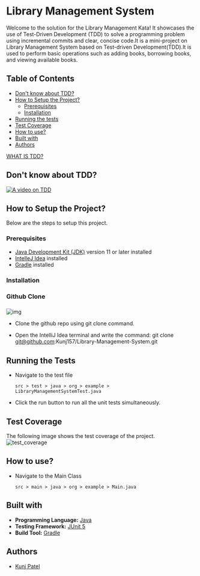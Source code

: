 # Library Management System

Welcome to the solution for the Library Management Kata! It showcases the use of Test-Driven Development (TDD) to solve a programming problem using incremental commits and clear, concise code.It is a mini-project on Library Management System based on Test-driven Development(TDD).It is used to perform basic operations such as adding books, borrowing books, and viewing available books. 

## Table of Contents

- [Don't know about TDD?](#dont-know-about-tdd)
- [How to Setup the Project?](#how-to-setup-the-project)
  - [Prerequisites](#prerequisites)
  - [Installation](#installation)
- [Running the tests](#running-the-tests)
- [Test Coverage](#test-coverage)
- [How to use?](#how-to-use)
- [Built with](#built-with)
- [Authors](#authors)


[WHAT IS TDD?](https://testdriven.io/test-driven-development/)


## Don't know about TDD?

[![A video on TDD](https://i.ytimg.com/vi/llaUBH5oayw/hq720.jpg?sqp=-oaymwEXCK4FEIIDSFryq4qpAwkIARUAAIhCGAE=&rs=AOn4CLCm3e5INkxi6PuGHBZRieYsPtNSEQ)](https://youtu.be/llaUBH5oayw?si=h5NIZlZf7lc09Neg)

## How to Setup the Project?

Below are the steps to setup this project.

### Prerequisites

- [Java Development Kit (JDK)](https://www.oracle.com/in/java/technologies/downloads/) version 11 or later installed
- [IntelleJ Idea](https://www.jetbrains.com/idea/download/?section=windows) installed
- [Gradle](https://gradle.org/install/) installed 

### Installation

### Github Clone
  ###
   ![img](https://docs.github.com/assets/cb-60499/images/help/repository/https-url-clone-cli.png)

- Clone the github repo using git clone command.

- Open the IntelliJ Idea terminal and write the command: git clone git@github.com:Kunj157/Library-Management-System.git

## Running the Tests

- Navigate to the test file
  ```
  src > test > java > org > example > LibraryManagementSystemTest.java
  ```
- Click the run button to run all the unit tests simultaneously. 

## Test Coverage

The following image shows the test coverage of the project. 
![test_coverage](https://github.com/user-attachments/assets/e4872e9a-ac8a-4642-acdb-6bd7a5a3ce60)

## How to use?

- Navigate to the Main Class
  ```
  src > main > java > org > example > Main.java
  ```

## Built with

- **Programming Language:** [Java](https://www.java.com/en/)
- **Testing Framework:** [JUnit 5](https://junit.org/junit5/)
- **Build Tool:** [Gradle](https://gradle.org/)



## Authors

- [Kunj Patel]((https://github.com/Kunj157))
